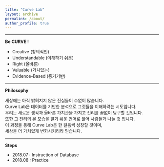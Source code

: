 ```yaml
---
title: "Curve Lab"
layout: archive
permalink: /about/
author_profile: true
---
```

  
---  
  
**Be CURVE !**  
  
- Creative (창의적인)  
- Understandable (이해하기 쉬운)  
- Right (올바른)  
- Valuable (가치있는)  
- Evidence-Based (증거기반)  
  
---  
  
**Philosophy**  
  
세상에는 아직 밝혀지지 않은 진실들이 수없이 많습니다.   
Curve Lab은 데이터를 기반한 분석으로 그것들을 이해하려는 시도입니다.    
우리는 새로운 생각과 올바른 가치관을 가지고 진리를 끝없이 탐구할 것입니다.  
또한 그 진리의 본 모습을 알기 쉬운 언어로 풀어 사람들과 나눌 것 입니다.  
이 과정을 통해 Curve Lab은 한 걸음씩 성장할 것이며,  
세상을 더 가치있게 변화시키리라 믿습니다.   
 
---  
 
**Steps**
 
- 2018.07 : Instruction of Database
- 2018.08 : Practice
